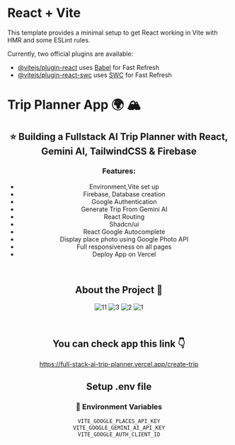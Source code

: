 # React + Vite

This template provides a minimal setup to get React working in Vite with HMR and some ESLint rules.

Currently, two official plugins are available:

- [@vitejs/plugin-react](https://github.com/vitejs/vite-plugin-react/blob/main/packages/plugin-react/README.md) uses [Babel](https://babeljs.io/) for Fast Refresh
- [@vitejs/plugin-react-swc](https://github.com/vitejs/vite-plugin-react-swc) uses [SWC](https://swc.rs/) for Fast Refresh


  

  
# Trip Planner App :earth_africa:	:mountain_snow:

<div style="text-align: center;"> 
 
## :star: Building a Fullstack AI Trip Planner with React, Gemini AI, TailwindCSS & Firebase
 


  ### Features: 

- Environment,Vite set up
- Firebase, Database creation
- Google Authentication
- Generate Trip From Gemini AI
- React Routing
- Shadcn/ui
- React Google Autocomplete
- Display place photo using Google Photo API
- Full responsiveness on all pages
- Deploy App on Vercel


<br />


## About the Project  :star2:
![11](https://github.com/user-attachments/assets/81bdf33b-95b8-4ba0-b7f6-ab517ec54690)
![3](https://github.com/user-attachments/assets/3d648acd-0c95-4d80-a257-4f1395edade7)
![2](https://github.com/user-attachments/assets/35b35f6e-dbe2-4a3d-88a0-c14536688a4e)
![1](https://github.com/user-attachments/assets/48151eb5-770f-4d8b-8149-c28a12a6fa39) 

<br />

## You can check app this link :point_down:
https://full-stack-ai-trip-planner.vercel.app/create-trip

## Setup .env file
### :key: Environment Variables


```js
VITE_GOOGLE_PLACES_API_KEY
VITE_GOOGLE_GEMINI_AI_API_KEY
VITE_GOOGLE_AUTH_CLIENT_ID
``` 

